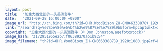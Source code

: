 ```yaml
---
layout: post
title:  "加拿大西北部的一头美洲野牛"
date:   "2021-09-28 16:00:00 +0800"
image_url: "http://cn.bing.com/th?id=OHR.WoodBison_ZH-CN0663388789_1920x1080.jpg&rf=LaDigue_1920x1080.jpg&pid=hp"
link: "/search?q=%e7%be%8e%e6%b4%b2%e9%87%8e%e7%89%9b&form=hpcapt&mkt=zh-cn"
copyright: "加拿大西北部的一头美洲野牛 (© Don Johnston/agefotostock)"
image_hash: "3172951965e2b77f06389270ab1b9554"
image_filename: "th?id=OHR.WoodBison_ZH-CN0663388789_1920x1080.jpg&rf=LaDigue_1920x1080.jpg&pid=hp"
---
```

